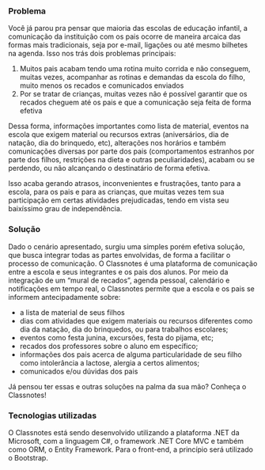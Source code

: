 ### Problema

Você já parou pra pensar que maioria das escolas de educação infantil, a comunicação da instituição com os pais ocorre de maneira arcaica das formas mais tradicionais, seja por e-mail, ligações ou até mesmo bilhetes na agenda. Isso nos trás dois problemas principais: 


1. Muitos pais acabam tendo uma rotina muito corrida e não conseguem, muitas vezes, acompanhar as rotinas e demandas da escola do filho, muito menos os recados e comunicados enviados
2. Por se tratar de crianças, muitas vezes não é possível garantir que os recados cheguem até os pais e que a comunicação seja feita de forma efetiva


Dessa forma, informações importantes como lista de material, eventos na escola que exigem material ou recursos extras (aniversários, dia de natação, dia do brinquedo, etc), alterações nos horários e também comunicações diversas por parte dos pais (comportamentos estranhos por parte dos filhos, restrições na dieta e outras peculiaridades), acabam ou se perdendo, ou não alcançando o destinatário de forma efetiva.


Isso acaba gerando atrasos, inconvenientes e frustrações, tanto para a escola, para os pais e para as crianças, que muitas vezes tem sua participação em certas atividades prejudicadas, tendo em vista seu baixíssimo grau de independência.


### Solução


Dado o cenário apresentado, surgiu uma simples porém efetiva solução, que busca integrar todas as partes envolvidas, de forma a facilitar o processo de comunicação. O Classnotes é uma plataforma de comunicação entre a escola e seus integrantes e os pais dos alunos. Por meio da integração de um “mural de recados”, agenda pessoal, calendário e notificações em tempo real, o Classnotes permite que a escola e os pais se informem antecipadamente sobre: 

- a lista de material de seus filhos
- dias com atividades que exigem materiais ou recursos diferentes como dia da natação, dia do brinquedos, ou para trabalhos escolares;
- eventos como festa junina, excursões, festa do pijama, etc;
- recados dos professores sobre o aluno em específico;
- informações dos pais acerca de alguma particularidade de seu filho como intolerância a lactose, alergia a certos alimentos;
- comunicados e/ou dúvidas dos pais

Já pensou ter essas e outras soluções na palma da sua mão? Conheça o Classnotes!


### Tecnologias utilizadas

O Classnotes está sendo desenvolvido utilizando a plataforma .NET da Microsoft, com a linguagem C#, o framework .NET Core MVC e também como ORM, o Entity Framework. Para o front-end, a princípio será utilizado o Bootstrap.
